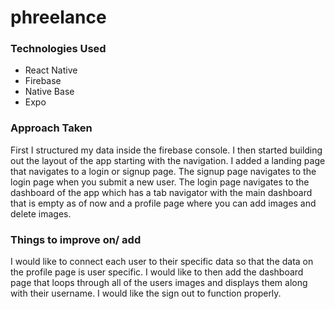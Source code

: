 # phreelance

### Technologies Used
- React Native
- Firebase
- Native Base
- Expo

### Approach Taken
First I structured my data inside the firebase console. I then started building out the layout of the app starting with the navigation. I added a landing page that navigates to a login or signup page. The signup page navigates to the login page when you submit a new user. The login page navigates to the dashboard of the app which has a tab navigator with the main dashboard that is empty as of now and a profile page where you can add images and delete images.

### Things to improve on/ add
I would like to connect each user to their specific data so that the data on the profile page is user specific. I would like to then add the dashboard page that loops through all of the users images and displays them along with their username. I would like the sign out to function properly.
